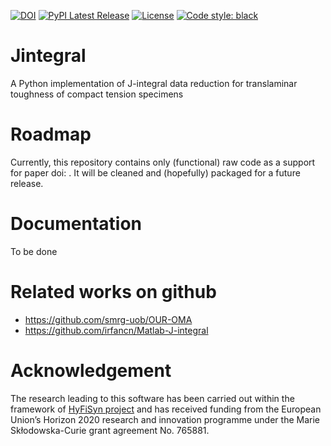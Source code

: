 [![DOI](https://zenodo.org/badge/563768686.svg)](https://zenodo.org/badge/latestdoi/563768686)
[![PyPI Latest Release](https://img.shields.io/pypi/v/jintegral.svg)](https://pypi.org/project/jintegral/)
[![License](https://img.shields.io/pypi/l/jintegral.svg)](https://github.com/GuillaumeBroggi/jintegral/blob/main/LICENSE)
[![Code style: black](https://img.shields.io/badge/code%20style-black-000000.svg)](https://github.com/psf/black)


# Jintegral
A Python implementation of J-integral data reduction for translaminar toughness of compact tension specimens

# Roadmap 
Currently, this repository contains only (functional) raw code as a support for paper doi: .
It will be cleaned and (hopefully) packaged for a future release. 

# Documentation
To be done

# Related works on github

- https://github.com/smrg-uob/OUR-OMA
- https://github.com/irfancn/Matlab-J-integral

# Acknowledgement

The research leading to this software has been carried out within the framework of [HyFiSyn project](https://www.hyfisyn.eu/) and has received funding from the European Union’s Horizon 2020 research and innovation programme under the Marie Skłodowska-Curie grant agreement No. 765881. 
